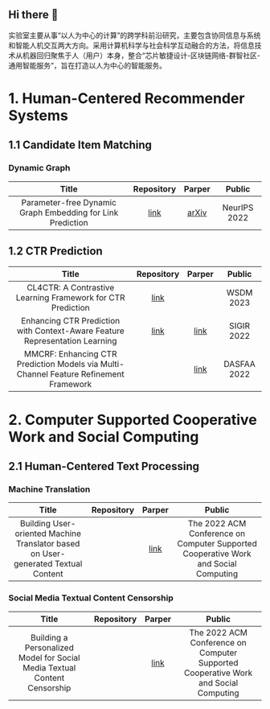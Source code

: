 ## Hi there 👋

<!--

**Here are some ideas to get you started:**

🙋‍♀️ A short introduction - what is your organization all about?
🌈 Contribution guidelines - how can the community get involved?
👩‍💻 Useful resources - where can the community find your docs? Is there anything else the community should know?
🍿 Fun facts - what does your team eat for breakfast?
🧙 Remember, you can do mighty things with the power of [Markdown](https://docs.github.com/github/writing-on-github/getting-started-with-writing-and-formatting-on-github/basic-writing-and-formatting-syntax)
-->
实验室主要从事“以人为中心的计算”的跨学科前沿研究，主要包含协同信息与系统和智能人机交互两大方向。采用计算机科学与社会科学互动融合的方法，将信息技术从机器回归聚焦于人（用户）本身，整合“芯片敏捷设计-区块链网络-群智社区-通用智能服务”，旨在打造以人为中心的智能服务。


# 1. Human-Centered Recommender Systems

## 1.1 Candidate Item Matching
### Dynamic Graph
|Title|Repository|Parper|Public|
|:---:|:---:|:---:|:---:|
|Parameter-free Dynamic Graph Embedding for Link Prediction|[link](https://github.com/FudanCISL/FreeGEM)|[arXiv](https://arxiv.org/abs/2210.08189)|NeurIPS 2022|

## 1.2 CTR Prediction
|Title|Repository|Parper|Public|
|:---:|:---:|:---:|:---:|
|CL4CTR: A Contrastive Learning Framework for CTR Prediction|[link](https://github.com/FudanCISL/CL4CTR)||WSDM 2023|
|Enhancing CTR Prediction with Context-Aware Feature Representation Learning|[link](https://github.com/FudanCISL/FRNet)|[link](https://dl.acm.org/doi/abs/10.1145/3477495.3531970)|SIGIR 2022|
|MMCRF: Enhancing CTR Prediction Models via Multi-Channel Feature Refinement Framework||[link](https://www.researchgate.net/profile/Fangye-Wang/publication/360216390_MCRF_Enhancing_CTR_Prediction_Models_via_Multi-Channel_Feature_Refinement_Framework/links/6268d291bca601538b6bfae9/MCRF-Enhancing-CTR-Prediction-Models-via-Multi-Channel-Feature-Refinement-Framework.pdf)|DASFAA 2022|

# 2. Computer Supported Cooperative Work and Social Computing

## 2.1 Human-Centered Text Processing
### Machine Translation
|Title|Repository|Parper|Public|
|:---:|:---:|:---:|:---:|
|Building  User-oriented Machine Translator based on User-generated Textual Content| |[link](https://dl.acm.org/doi/pdf/10.1145/3555171) |The 2022 ACM Conference on Computer Supported Cooperative Work and Social Computing|
### Social Media Textual Content Censorship
|Title|Repository|Parper|Public|
|:---:|:---:|:---:|:---:|
|Building a Personalized Model for Social Media Textual Content Censorship| |[link](https://dl.acm.org/doi/abs/10.1145/3555657)|The 2022 ACM Conference on Computer Supported Cooperative Work and Social Computing|


